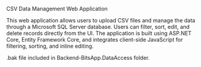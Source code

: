 CSV Data Management Web Application

This web application allows users to upload CSV files and manage the data through a Microsoft SQL Server database. 
Users can filter, sort, edit, and delete records directly from the UI. 
The application is built using ASP.NET Core, Entity Framework Core, and integrates client-side JavaScript for filtering, sorting, and inline editing.

.bak file included in Backend-BitsApp.DataAccess folder.

